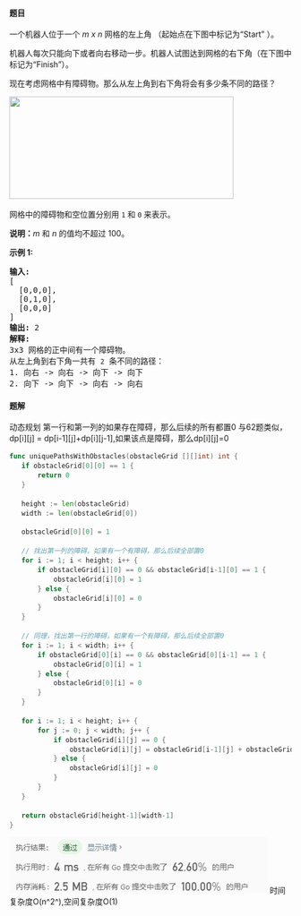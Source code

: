 #### 题目
<p>一个机器人位于一个 <em>m x n </em>网格的左上角 （起始点在下图中标记为&ldquo;Start&rdquo; ）。</p>

<p>机器人每次只能向下或者向右移动一步。机器人试图达到网格的右下角（在下图中标记为&ldquo;Finish&rdquo;）。</p>

<p>现在考虑网格中有障碍物。那么从左上角到右下角将会有多少条不同的路径？</p>

<p><img src="https://assets.leetcode-cn.com/aliyun-lc-upload/uploads/2018/10/22/robot_maze.png" style="height: 183px; width: 400px;"></p>

<p>网格中的障碍物和空位置分别用 <code>1</code> 和 <code>0</code> 来表示。</p>

<p><strong>说明：</strong><em>m</em>&nbsp;和 <em>n </em>的值均不超过 100。</p>

<p><strong>示例&nbsp;1:</strong></p>

<pre><strong>输入:
</strong>[
&nbsp; [0,0,0],
&nbsp; [0,1,0],
&nbsp; [0,0,0]
]
<strong>输出:</strong> 2
<strong>解释:</strong>
3x3 网格的正中间有一个障碍物。
从左上角到右下角一共有 <code>2</code> 条不同的路径：
1. 向右 -&gt; 向右 -&gt; 向下 -&gt; 向下
2. 向下 -&gt; 向下 -&gt; 向右 -&gt; 向右
</pre>


 #### 题解
 动态规划
 第一行和第一列的如果存在障碍，那么后续的所有都置0
 与62题类似，dp[i][j] = dp[i-1][j]+dp[i][j-1],如果该点是障碍，那么dp[i][j]=0
 ```go
func uniquePathsWithObstacles(obstacleGrid [][]int) int {
	if obstacleGrid[0][0] == 1 {
		return 0
	}
	
	height := len(obstacleGrid)
	width := len(obstacleGrid[0])
	
	obstacleGrid[0][0] = 1
	
	// 找出第一列的障碍，如果有一个有障碍，那么后续全部置0
	for i := 1; i < height; i++ {
		if obstacleGrid[i][0] == 0 && obstacleGrid[i-1][0] == 1 {
			obstacleGrid[i][0] = 1
		} else {
			obstacleGrid[i][0] = 0
		}
	}

	// 同理，找出第一行的障碍，如果有一个有障碍，那么后续全部置0
	for i := 1; i < width; i++ {
		if obstacleGrid[0][i] == 0 && obstacleGrid[0][i-1] == 1 {
			obstacleGrid[0][i] = 1
		} else {
			obstacleGrid[0][i] = 0
		}
	}

	for i := 1; i < height; i++ {
		for j := 0; j < width; j++ {
			if obstacleGrid[i][j] == 0 {
				obstacleGrid[i][j] = obstacleGrid[i-1][j] + obstacleGrid[i][j-1]
			} else {
				obstacleGrid[i][j] = 0
			}
		}
	}
	
	return obstacleGrid[height-1][width-1]
}
```
![](https://raw.githubusercontent.com/betterfor/cloudImage/master/images/2020-04-20/006301.png)
时间复杂度O(n^2^),空间复杂度O(1)